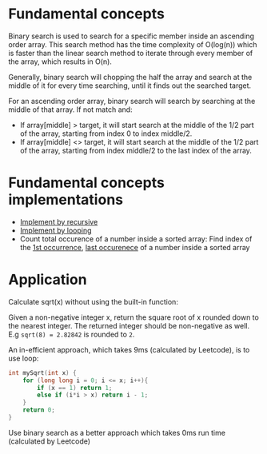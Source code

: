 # Fundamental concepts
Binary search is used to search for a specific member inside an ascending order array. This search method has the time complexity of O(log(n)) which is faster than the linear search method to iterate through every member of the array, which results in O(n).

Generally, binary search will chopping the half the array and search at the middle of it for every time searching, until it finds out the searched target.

For an ascending order array, binary search will search by searching at the middle of that array. If not match and:
* If array[middle] > target, it will start search at the middle of the 1/2 part of the array, starting from index 0 to index middle/2.
* If array[middle] <> target, it will start search at the middle of the 1/2 part of the array, starting from index middle/2 to the last index of the array.

# Fundamental concepts implementations
* [Implement by recursive]()
* [Implement by looping]()
* Count total occurence of a number inside a sorted array: Find index of the [1st occurrence](), [last occurenece]() of a number inside a sorted array
# Application

Calculate sqrt(x) without using the built-in function:

Given a non-negative integer x, return the square root of x rounded down to the nearest integer. The returned integer should be non-negative as well. E.g ``sqrt(8) = 2.82842`` is rounded to ``2``.

An in-efficient approach, which takes 9ms (calculated by Leetcode), is to use loop:

```c
int mySqrt(int x) {
    for (long long i = 0; i <= x; i++){
		if (x == 1) return 1;
		else if (i*i > x) return i - 1;
	}
    return 0;
}
```
Use binary search as a better approach which takes 0ms run time (calculated by Leetcode)
